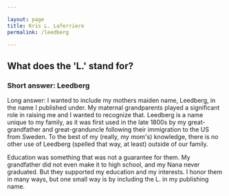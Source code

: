 ```yaml
---

layout: page
title: Kris L. Laferriere
permalink: /leedberg

---
```


<h2> What does the 'L.' stand for? </h2>
<h3>Short answer: Leedberg </h3>
	  
Long answer: I wanted to include my mothers maiden name, Leedberg, in the name I published under. My maternal grandparents 
    played a significant role in raising me and I wanted to recognize that. Leedberg is a name unique to my family, as it was first used in the late 1800s
  by my great-grandfather and great-granduncle following their immigration to the US from Sweden. To the best of my (really, my mom's) knowledge, 
  there is no other use of Leedberg (spelled that way, at least) outside of our family. 
  
 Education was something that was not a guarantee for them. My grandfather did not even make it to high school, and my Nana never graduated. But they 
  supported my education and my interests. I honor them in many ways, but one small way is by including the L. in my publishing name. 
  
